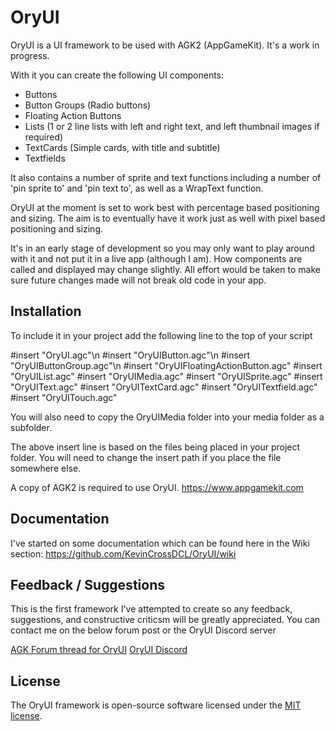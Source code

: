 # OryUI
OryUI is a UI framework to be used with AGK2 (AppGameKit). It's a work in progress.

With it you can create the following UI components:

* Buttons
* Button Groups (Radio buttons)
* Floating Action Buttons
* Lists (1 or 2 line lists with left and right text, and left thumbnail images if required)
* TextCards (Simple cards, with title and subtitle)
* Textfields

It also contains a number of sprite and text functions including a number of 'pin sprite to' and 'pin text to', as well as a WrapText function.

OryUI at the moment is set to work best with percentage based positioning and sizing. The aim is to eventually have it work just as well with pixel based positioning and sizing.

It's in an early stage of development so you may only want to play around with it and not put it in a live app (although I am). How components are called and displayed may change slightly. All effort would be taken to make sure future changes made will not break old code in your app.

## Installation
To include it in your project add the following line to the top of your script

#insert "OryUI.agc"\n
#insert "OryUIButton.agc"\n
#insert "OryUIButtonGroup.agc"\n
#insert "OryUIFloatingActionButton.agc"
#insert "OryUIList.agc"
#insert "OryUIMedia.agc"
#insert "OryUISprite.agc"
#insert "OryUIText.agc"
#insert "OryUITextCard.agc"
#insert "OryUITextfield.agc"
#insert "OryUITouch.agc"

You will also need to copy the OryUIMedia folder into your media folder as a subfolder.

The above insert line is based on the files being placed in your project folder. You will need to change the insert path if you place the file somewhere else.

A copy of AGK2 is required to use OryUI. https://www.appgamekit.com

## Documentation
I've started on some documentation which can be found here in the Wiki section: https://github.com/KevinCrossDCL/OryUI/wiki

## Feedback / Suggestions
This is the first framework I've attempted to create so any feedback, suggestions, and constructive criticsm will be greatly appreciated. You can contact me on the below forum post or the OryUI Discord server

[AGK Forum thread for OryUI](https://forum.thegamecreators.com/thread/223719)
[OryUI Discord](https://discord.gg/Ebvtt2f)

## License
The OryUI framework is open-source software licensed under the [MIT license](https://opensource.org/licenses/MIT).

